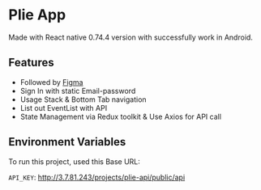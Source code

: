 # Plie App

Made with React native 0.74.4 version with successfully work in Android.

## Features

- Followed by
    [Figma](https://www.figma.com/design/XhRfETq8JMnwFhYuxpSdft/plie-new?node-id=0-1)
- Sign In with static Email-password
- Usage Stack & Bottom Tab navigation 
- List out EventList with API
- State Management via Redux toolkit & Use Axios for API call

## Environment Variables

To run this project, used this Base URL:

`API_KEY`: http://3.7.81.243/projects/plie-api/public/api
